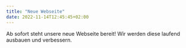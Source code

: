 ```yaml
---
title: "Neue Webseite"
date: 2022-11-14T12:45:45+02:00
---
```


Ab sofort steht unsere neue Webseite bereit! Wir werden diese laufend ausbauen und verbessern.
